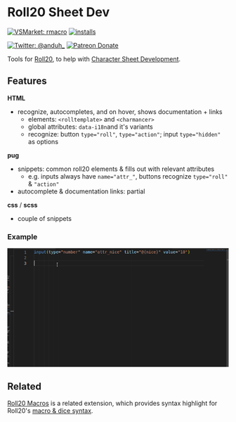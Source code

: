# Roll20 Sheet Dev
[![VSMarket: rmacro](https://vsmarketplacebadge.apphb.com/version/anduh.roll20sheetdev.svg?color=blueviolet&logo=visual-studio-code&style=?style=for-the-badge)](https://marketplace.visualstudio.com/items?itemName=anduh.roll20sheetdev)
[![installs](https://img.shields.io/vscode-marketplace/d/anduh.roll20sheetdev?style=flat-square)](https://marketplace.visualstudio.com/items?itemName=anduh.roll20sheetdev)

[![Twitter: @anduh_ ](https://img.shields.io/badge/twitter-%40anduh%5F-blue)](https://twitter.com/anduh_)
[![Patreon Donate](https://img.shields.io/badge/donate-patreon-orange)](https://www.patreon.com/anduh)


Tools for [Roll20](https://roll20.net/), to help with [Character Sheet Development](https://wiki.roll20.net/Building_Character_Sheets).


## Features


**HTML**

- recognize, autocompletes, and on hover, shows documentation + links
  - elements: `<rolltemplate>` and `<charmancer>`
  - global attributes: `data-i18n`and it's variants
  - recognize: button `type="roll"`, `type="action"`; input `type="hidden"` as options

**pug**

- snippets: common roll20 elements & fills out with relevant attributes
  - e.g. inputs always have `name="attr_"`, buttons recognize `type="roll"` & `"action"`
- autocomplete & documentation links: partial

**css** / **scss**

- couple of snippets

### Example

<img src="https://raw.githubusercontent.com/Anduh/vscode-roll20dev/main/images/pug-ex1.gif">

## Related

[Roll20 Macros](https://marketplace.visualstudio.com/items?itemName=anduh.rmacro) is a related extension, which provides syntax highlight for Roll20's [macro & dice syntax](https://wiki.roll20.net/Macro_Guide).